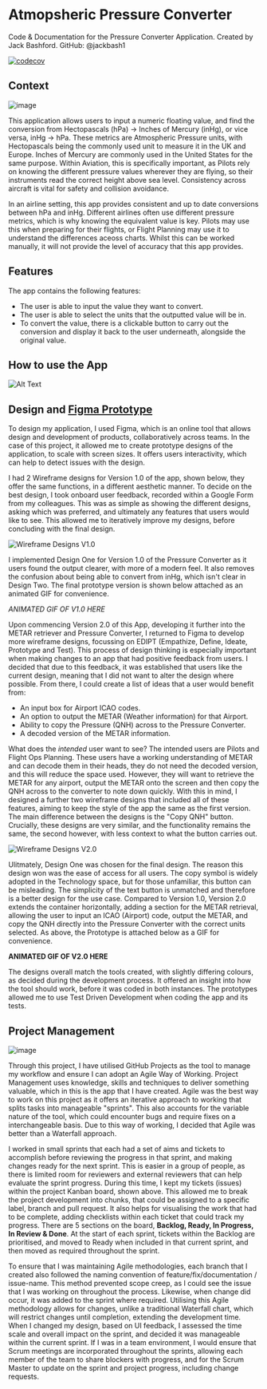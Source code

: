 # Atmopsheric Pressure Converter
Code &amp; Documentation for the Pressure Converter Application. Created by Jack Bashford. GitHub: @jackbash1

[![codecov](https://codecov.io/gh/jackbash1/PressureConverter/branch/feature%2Funit-testing/graph/badge.svg?token=QPCR8QED5I)](https://codecov.io/gh/jackbash1/PressureConverter)

## Context

![image](https://github.com/user-attachments/assets/a5716e1f-6cb1-4000-a430-ff9ec8cfd6e5)


This application allows users to input a numeric floating value, and find the conversion from Hectopascals (hPa) -> Inches of Mercury (inHg), or vice versa, inHg -> hPa. These metrics are Atmospheric Pressure units, with Hectopascals being the commonly used unit to measure it in the UK and Europe. Inches of Mercury are commonly used in the United States for the same purpose. Within Aviation, this is specifically important, as Pilots rely on knowing the different pressure values wherever they are flying, so their instruments read the correct height above sea level. Consistency across aircraft is vital for safety and collision avoidance.

In an airline setting, this app provides consistent and up to date conversions between hPa and inHg. Different airlines often use different pressure metrics, which is why knowing the equivalent value is key. Pilots may use this when preparing for their flights, or Flight Planning may use it to understand the differences aceoss charts. Whilst this can be worked manually, it will not provide the level of accuracy that this app provides. 

## Features
The app contains the following features:
* The user is able to input the value they want to convert.
* The user is able to select the units that the outputted value will be in.
* To convert the value, there is a clickable button to carry out the conversion and display it back to the user underneath, alongside the original value.

## How to use the App

![Alt Text](https://github.com/user-attachments/assets/e245daff-2358-4c81-ba1b-f6b595b0090d)

## Design and [Figma Prototype](https://www.figma.com/proto/SKUixSRww6lVhCeuEjPoJe/Design-Prototype?node-id=46-2&t=UTFqlbxfzRfOGJ9T-1)

To design my application, I used Figma, which is an online tool that allows design and development of products, collaboratively across teams. In the case of this project, it allowed me to create prototype designs of the application, to scale with screen sizes. It offers users interactivity, which can help to detect issues with the design. 

I had 2 Wireframe designs for Version 1.0 of the app, shown below, they offer the same functions, in a different aesthetic manner. To decide on the best design, I took onboard user feedback, recorded within a Google Form from my colleagues. This was as simple as showing the different designs, asking which was preferred, and ultimately any features that users would like to see. This allowed me to iteratively improve my designs, before concluding with the final design. 

![Wireframe Designs V1.0](https://github.com/user-attachments/assets/b6f00e0e-3a71-44df-afdb-96db90d58623)

I implemented Design One for Version 1.0 of the Pressure Converter as it users found the output clearer, with more of a modern feel. It also removes the confusion about being able to convert from inHg, which isn't clear in Design Two. The final prototype version is shown below attached as an animated GIF for convenience.

*ANIMATED GIF OF V1.0 HERE*


Upon commencing Version 2.0 of this App, developing it further into the METAR retriever and Pressure Converter, I returned to Figma to develop more wireframe designs, focussing on EDIPT (Empathize, Define, Ideate, Prototype and Test). This process of design thinking is especially important when making changes to an app that had positive feedback from users. I decided that due to this feedback, it was established that users like the current design, meaning that I did not want to alter the design where possible. From there, I could create a list of ideas that a user would benefit from:
* An input box for Airport ICAO codes.
* An option to output the METAR (Weather information) for that Airport.
* Ability to copy the Pressure (QNH) across to the Pressure Converter.
* A decoded version of the METAR information.

What does the <i>intended</i> user want to see?
The intended users are Pilots and Flight Ops Planning. These users have a working understanding of METAR and can decode them in their heads, they do not need the decoded version, and this will reduce the space used. However, they will want to retrieve the METAR for any airport, output the METAR onto the screen and then copy the QNH across to the converter to note down quickly. With this in mind, I designed a further two wireframe designs that included all of these features, aiming to keep the style of the app the same as the first version. The main difference between the designs is the "Copy QNH" button. Crucially, these designs are very similar, and the functionality remains the same, the second however, with less context to what the button carries out. 

![Wireframe Designs V2.0](https://github.com/user-attachments/assets/6d711579-f50e-47f7-875b-96b43bd28f37)

Ulitmately, Design One was chosen for the final design. The reason this design won was the ease of access for all users. The copy symbol is widely adopted in the Technology space, but for those unfamiliar, this button can be misleading. The simplicity of the text button is unmatched and therefore is a better design for the use case. Compared to Version 1.0, Version 2.0 extends the container horizontally, adding a section for the METAR retrieval, allowing the user to input an ICAO (Airport) code, output the METAR, and copy the QNH directly into the Pressure Converter with the correct units selected. As above, the Prototype is attached below as a GIF for convenience.

**ANIMATED GIF OF V2.0 HERE**

The designs overall match the tools created, with slightly differing colours, as decided during the development process. It offered an insight into how the tool should work, before it was coded in both instances. The prototypes allowed me to use Test Driven Development when coding the app and its tests.

## Project Management

![image](https://github.com/user-attachments/assets/52ad450f-d476-4d08-8c43-3b1c14aa8474)

Through this project, I have utilised GitHub Projects as the tool to manage my workflow and ensure I can adopt an Agile Way of Working. Project Management uses knowledge, skills and techniques to deliver something valuable, which in this is the app that I have created. Agile was the best way to work on this project as it offers an iterative approach to working that splits tasks into manageable "sprints". This also accounts for the variable nature of the tool, which could encounter bugs and require fixes on a interchangeable basis. Due to this way of working, I decided that Agile was better than a Waterfall approach. 

I worked in small sprints that each had a set of aims and tickets to accomplish before reviewing the progress in that sprint, and making changes ready for the next sprint. This is easier in a group of people, as there is limited room for reviewers and external reviewers that can help evaluate the sprint progress. During this time, I kept my tickets (issues) within the project Kanban board, shown above. This allowed me to break the project development into chunks, that could be assigned to a specific label, branch and pull request. It also helps for visualising the work that had to be complete, adding checklists within each ticket that could track my progress. There are 5 sections on the board, **Backlog, Ready, In Progress, In Review & Done**. At the start of each sprint, tickets within the Backlog are prioritised, and moved to Ready when included in that current sprint, and then moved as required throughout the sprint.

To ensure that I was maintaining Agile methodologies, each branch that I created also followed the naming convention of feature/fix/documentation / issue-name. This method prevented scope creep, as I could see the issue that I was working on throughout the process. Likewise, when change did occur, it was added to the sprint where required. Utilising this Agile methodology allows for changes, unlike a traditional Waterfall chart, which will restrict changes until completion, extending the development time. When I changed my design, based on UI feedback, I assessed the time scale and overall impact on the sprint, and decided it was manageable within the current sprint. If I was in a team environment, I would ensure that Scrum meetings are incorporated throughout the sprints, allowing each member of the team to share blockers with progress, and for the Scrum Master to update on the sprint and project progress, including change requests.






